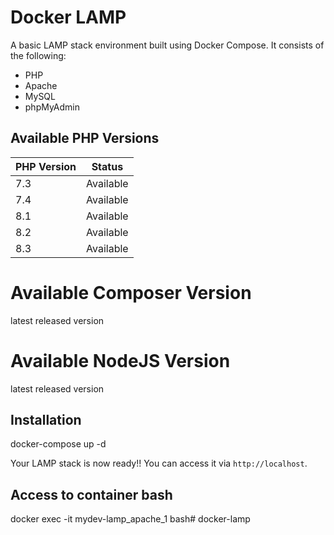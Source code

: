 # Docker LAMP

A basic LAMP stack environment built using Docker Compose. It consists of the following:

- PHP
- Apache
- MySQL
- phpMyAdmin

## Available PHP Versions

| PHP Version | Status    |
|-------------|-----------|
| 7.3         | Available |
| 7.4         | Available |
| 8.1         | Available |
| 8.2         | Available |
| 8.3         | Available |

# Available Composer Version
latest released version

# Available NodeJS Version
latest released version

## Installation
[comment]: <> (Run docker container)
docker-compose up -d

Your LAMP stack is now ready!! You can access it via `http://localhost`.

## Access to container bash
[comment]: <> (Access to bash command)
docker exec -it mydev-lamp_apache_1 bash# docker-lamp
